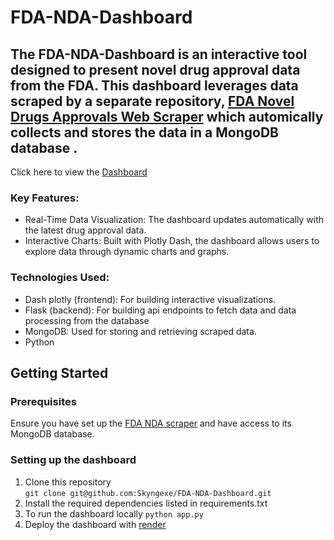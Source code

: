 # FDA-NDA-Dashboard
## The FDA-NDA-Dashboard is an interactive tool designed to present novel drug approval data from the FDA. This dashboard leverages data scraped by a separate repository, [FDA Novel Drugs Approvals Web Scraper](https://github.com/Skyngexe/fda_nda_scraper) which automically collects and stores the data in a MongoDB database . 
Click here to view the [Dashboard](https://fda-nda-dashboard.onrender.com/)
### Key Features:
- Real-Time Data Visualization: The dashboard updates automatically with the latest drug approval data.
- Interactive Charts: Built with Plotly Dash, the dashboard allows users to explore data through dynamic charts and graphs.

### Technologies Used:
- Dash plotly (frontend): For building interactive visualizations.
- Flask (backend): For building api endpoints to fetch data and data processing from the database
- MongoDB: Used for storing and retrieving scraped data.
- Python

## Getting Started 
### Prerequisites
Ensure you have set up the [FDA NDA scraper](https://github.com/Skyngexe/fda_nda_scraper) and have access to its MongoDB database.

### Setting up the dashboard
1. Clone this repository  
`git clone git@github.com:Skyngexe/FDA-NDA-Dashboard.git`
3. Install the required dependencies listed in requirements.txt
4. To run the dashboard locally `python app.py`
5. Deploy the dashboard with [render](https://render.com)



